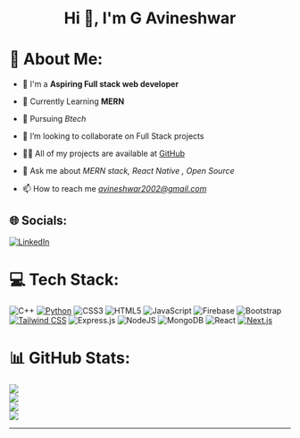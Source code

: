 <h1 align="center">Hi 👋, I'm G Avineshwar</h1> 
<h3 align="start"></h3>

# 💫 About Me:

- 🔭 I'm a <b> Aspiring Full stack  web developer </b>
  
- 🌱 Currently Learning <b> MERN </b>

- 🌱 Pursuing  *Btech*
  
- 👯 I’m looking to collaborate on Full Stack projects

- 👨‍💻 All of my projects are available at [GitHub](https://github.com/GAVINESHWAR/)

- 💬 Ask me about *MERN stack, React Native , Open Source*

- 📫 How to reach me *avineshwar2002@gmail.com*





## 🌐 Socials:
[![LinkedIn](https://img.shields.io/badge/LinkedIn-%230077B5.svg?logo=linkedin&logoColor=white)](https://www.linkedin.com/in/avineshwarg/)

# 💻 Tech Stack:
![C++](https://img.shields.io/badge/c++-%2300599C.svg?style=for-the-badge&logo=c%2B%2B&logoColor=white) [![Python](https://img.shields.io/badge/python-%2314354C.svg?style=for-the-badge&logo=python&logoColor=white)](https://www.python.org/) ![CSS3](https://img.shields.io/badge/css3-%231572B6.svg?style=for-the-badge&logo=css3&logoColor=white) ![HTML5](https://img.shields.io/badge/html5-%23E34F26.svg?style=for-the-badge&logo=html5&logoColor=white) ![JavaScript](https://img.shields.io/badge/javascript-%23323330.svg?style=for-the-badge&logo=javascript&logoColor=%23F7DF1E) ![Firebase](https://img.shields.io/badge/firebase-%23039BE5.svg?style=for-the-badge&logo=firebase) ![Bootstrap](https://img.shields.io/badge/bootstrap-%23563D7C.svg?style=for-the-badge&logo=bootstrap&logoColor=white) [![Tailwind CSS](https://img.shields.io/badge/tailwindcss-%231a202c.svg?style=for-the-badge&logo=tailwind-css&logoColor=38b2ac)](https://tailwindcss.com/) ![Express.js](https://img.shields.io/badge/express.js-%23404d59.svg?style=for-the-badge&logo=express&logoColor=%2361DAFB) ![NodeJS](https://img.shields.io/badge/node.js-6DA55F?style=for-the-badge&logo=node.js&logoColor=white) ![MongoDB](https://img.shields.io/badge/MongoDB-%234ea94b.svg?style=for-the-badge&logo=mongodb&logoColor=white) ![React](https://img.shields.io/badge/react-%2320232a.svg?style=for-the-badge&logo=react&logoColor=%2361DAFB) [![Next.js](https://img.shields.io/badge/next.js-%23000000.svg?style=for-the-badge&logo=next.js&logoColor=white)](https://nextjs.org/)
# 📊 GitHub Stats:
![](https://komarev.com/ghpvc/?username=Hemu21&abbreviated=true) <br/>
![](https://github-readme-stats.vercel.app/api?username=GAVINESHWAR&theme=dark&hide_border=false&include_all_commits=true&count_private=true)<br/>
![](https://github-readme-streak-stats.herokuapp.com/?user=GAVINESHWAR&theme=dark&hide_border=false)<br/>
![](https://github-readme-stats.vercel.app/api/top-langs/?username=GAVINESHWAR&theme=dark&hide_border=false&include_all_commits=true&count_private=true&layout=compact)



---
